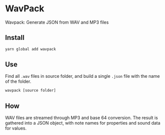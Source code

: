 
# WavPack

Wavpack: Generate JSON from WAV and MP3 files

## Install

```bash
yarn global add wavpack
```

## Use

Find all `.wav` files in source folder, and build a single `.json` file with the name of the folder.

```bash
wavpack [source folder]
```

## How

WAV files are streamed through MP3 and base 64 conversion. The result is gathered into a JSON object, with note names for properties and sound data for values.
